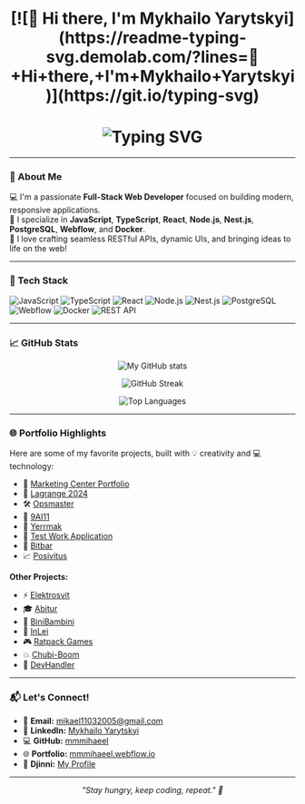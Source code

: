 <!-- Profile README for Mykhailo Yarytskyi aka mmmihaeel -->

<h1 align="center">
  [![👋 Hi there, I'm Mykhailo Yarytskyi](https://readme-typing-svg.demolab.com/?lines=👋+Hi+there,+I'm+Mykhailo+Yarytskyi)](https://git.io/typing-svg)
</h1>

<h1 align="center">
  <img src="https://readme-typing-svg.demolab.com/?lines=👋+Hi+there,+I'm+Mykhailo+Yarytskyi" alt="Typing SVG" />
</h1>


---

### 🌟 About Me
💻 I'm a passionate **Full-Stack Web Developer** focused on building modern, responsive applications.  
🌱 I specialize in **JavaScript**, **TypeScript**, **React**, **Node.js**, **Nest.js**, **PostgreSQL**, **Webflow**, and **Docker**.  
🔧 I love crafting seamless RESTful APIs, dynamic UIs, and bringing ideas to life on the web!  

---

### 🚀 Tech Stack

![JavaScript](https://img.shields.io/badge/-JavaScript-333?style=flat&logo=javascript)
![TypeScript](https://img.shields.io/badge/-TypeScript-333?style=flat&logo=typescript)
![React](https://img.shields.io/badge/-React-333?style=flat&logo=react)
![Node.js](https://img.shields.io/badge/-Node.js-333?style=flat&logo=node.js)
![Nest.js](https://img.shields.io/badge/-Nest.js-333?style=flat&logo=nestjs)
![PostgreSQL](https://img.shields.io/badge/-PostgreSQL-333?style=flat&logo=postgresql)
![Webflow](https://img.shields.io/badge/-Webflow-333?style=flat&logo=webflow)
![Docker](https://img.shields.io/badge/-Docker-333?style=flat&logo=docker)
![REST API](https://img.shields.io/badge/-REST%20API-333?style=flat&logo=fastapi)

---

### 📈 GitHub Stats

<p align="center">
  <img src="https://github-readme-stats.vercel.app/api?username=mmmihaeel&show_icons=true&theme=radical" alt="My GitHub stats" />
</p>
<p align="center">
  <img src="https://github-readme-streak-stats.herokuapp.com/?user=mmmihaeel&theme=radical" alt="GitHub Streak" />
</p>
<p align="center">
  <img src="https://github-readme-stats.vercel.app/api/top-langs/?username=mmmihaeel&layout=compact&theme=radical" alt="Top Languages" />
</p>

---

### 🌐 Portfolio Highlights

Here are some of my favorite projects, built with 💡 creativity and 💻 technology:

- 🌟 [Marketing Center Portfolio](https://marketing-center-portfolio.webflow.io/)
- 🚀 [Lagrange 2024](https://lagrange-2024.webflow.io/)
- 🛠️ [Opsmaster](https://opsmaster-co.webflow.io/)
- 🤖 [9AI11](https://9ai11.webflow.io/)
- 🐲 [Yerrmak](https://yerrmak.webflow.io/)
- 🧪 [Test Work Application](https://test-work-application.webflow.io/)
- 🧱 [Bitbar](https://bitbar.webflow.io/)
- 📈 [Posivitus](https://posivitus.webflow.io/)

**Other Projects:**
- ⚡ [Elektrosvit](https://elektrosvit.net/)
- 🎓 [Abitur](https://abitur.com.ua/)
- 🧸 [BiniBambini](https://binibambini.com/)
- 🏫 [InLei](https://inlei.org.ua/)
- 🎮 [Ratpack Games](https://ratpackgames.com/)
- 💥 [Chubi-Boom](https://chubi-boom.com/)
- 🔧 [DevHandler](https://www.devhandler.com/)

---

### 📬 Let's Connect!

- 📧 **Email:** [mikael11032005@gmail.com](mailto:mikael11032005@gmail.com)  
- 💼 **LinkedIn:** [Mykhailo Yarytskyi](https://www.linkedin.com/in/mykhailo-yarytskyi330aa0284/)  
- 💻 **GitHub:** [mmmihaeel](https://github.com/mmmihaeel)  
- 🌐 **Portfolio:** [mmmihaeel.webflow.io](https://mmmihaeel.webflow.io/)  
- 🧞 **Djinni:** [My Profile](https://djinni.co/q/c61ec73462/)

---

<p align="center">
  <em>"Stay hungry, keep coding, repeat." 🚀</em>
</p>
